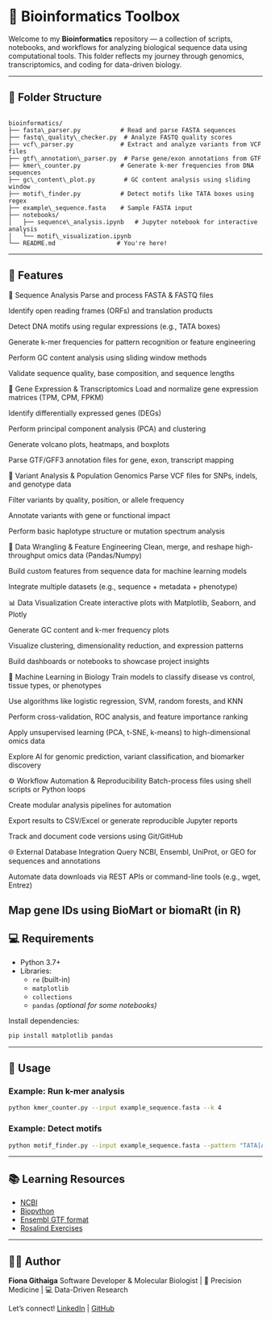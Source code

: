 # 🧬 Bioinformatics Toolbox

Welcome to my **Bioinformatics** repository — a collection of scripts, notebooks, and workflows for analyzing biological sequence data using computational tools. This folder reflects my journey through genomics, transcriptomics, and coding for data-driven biology.

---

## 📁 Folder Structure

```

bioinformatics/
├── fasta\_parser.py           # Read and parse FASTA sequences
├── fastq\_quality\_checker.py  # Analyze FASTQ quality scores
├── vcf\_parser.py             # Extract and analyze variants from VCF files
├── gtf\_annotation\_parser.py  # Parse gene/exon annotations from GTF
├── kmer\_counter.py           # Generate k-mer frequencies from DNA sequences
├── gc\_content\_plot.py        # GC content analysis using sliding window
├── motif\_finder.py           # Detect motifs like TATA boxes using regex
├── example\_sequence.fasta    # Sample FASTA input
├── notebooks/
│   ├── sequence\_analysis.ipynb   # Jupyter notebook for interactive analysis
│   └── motif\_visualization.ipynb
└── README.md                 # You're here!

````

---

## 🔬 Features

🧬 Sequence Analysis
Parse and process FASTA & FASTQ files

Identify open reading frames (ORFs) and translation products

Detect DNA motifs using regular expressions (e.g., TATA boxes)

Generate k-mer frequencies for pattern recognition or feature engineering

Perform GC content analysis using sliding window methods

Validate sequence quality, base composition, and sequence lengths

🧠 Gene Expression & Transcriptomics
Load and normalize gene expression matrices (TPM, CPM, FPKM)

Identify differentially expressed genes (DEGs)

Perform principal component analysis (PCA) and clustering

Generate volcano plots, heatmaps, and boxplots

Parse GTF/GFF3 annotation files for gene, exon, transcript mapping

🧬 Variant Analysis & Population Genomics
Parse VCF files for SNPs, indels, and genotype data

Filter variants by quality, position, or allele frequency

Annotate variants with gene or functional impact

Perform basic haplotype structure or mutation spectrum analysis

🧪 Data Wrangling & Feature Engineering
Clean, merge, and reshape high-throughput omics data (Pandas/Numpy)

Build custom features from sequence data for machine learning models

Integrate multiple datasets (e.g., sequence + metadata + phenotype)

📊 Data Visualization
Create interactive plots with Matplotlib, Seaborn, and Plotly

Generate GC content and k-mer frequency plots

Visualize clustering, dimensionality reduction, and expression patterns

Build dashboards or notebooks to showcase project insights

🧠 Machine Learning in Biology
Train models to classify disease vs control, tissue types, or phenotypes

Use algorithms like logistic regression, SVM, random forests, and KNN

Perform cross-validation, ROC analysis, and feature importance ranking

Apply unsupervised learning (PCA, t-SNE, k-means) to high-dimensional omics data

Explore AI for genomic prediction, variant classification, and biomarker discovery

⚙️ Workflow Automation & Reproducibility
Batch-process files using shell scripts or Python loops

Create modular analysis pipelines for automation

Export results to CSV/Excel or generate reproducible Jupyter reports

Track and document code versions using Git/GitHub

🌐 External Database Integration
Query NCBI, Ensembl, UniProt, or GEO for sequences and annotations

Automate data downloads via REST APIs or command-line tools (e.g., wget, Entrez)

Map gene IDs using BioMart or biomaRt (in R)
---

## 💻 Requirements

- Python 3.7+
- Libraries:
  - `re` (built-in)
  - `matplotlib`
  - `collections`
  - `pandas` *(optional for some notebooks)*

Install dependencies:
```bash
pip install matplotlib pandas
````

---

## 🚀 Usage

### Example: Run k-mer analysis

```bash
python kmer_counter.py --input example_sequence.fasta --k 4
```

### Example: Detect motifs

```bash
python motif_finder.py --input example_sequence.fasta --pattern "TATA[AT]A[AT]"
```

---

## 📚 Learning Resources

* [NCBI](https://www.ncbi.nlm.nih.gov/)
* [Biopython](https://biopython.org/)
* [Ensembl GTF format](https://www.ensembl.org/info/website/upload/gff.html)
* [Rosalind Exercises](http://rosalind.info)

---

## 👩‍💻 Author

**Fiona Githaiga**
Software Developer & Molecular Biologist
| 🧪 Precision Medicine | 💻 Data-Driven Research

Let’s connect!
[LinkedIn](https://www.linkedin.com/in/fiona-githaiga-3282aa194/) | [GitHub](https://github.com/FionaG26)
